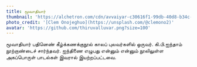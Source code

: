 ```yaml
---
title: மூவாதியார்
thumbnail: 'https://alchetron.com/cdn/avvaiyar-c30616f1-99db-40d8-b34c-53a8ad7e053-resize-750.png'
photo_credit: '[Clem Onojeghuo](https://unsplash.com/@clemono2)'
avatar: 'https://github.com/thiruvalluvar.png?size=100'
---
```

மூவாதியார் பதினெண் கீழ்க்கணக்குநூல் காலப் புலவர்களில் ஒருவர். கி.பி.ஐந்தாம் நூற்றாண்டைச் சார்ந்தவர். ஐந்திணை எழுபது என்னும் என்னும் நூலிலுள்ள அகப்பொருள் பாடல்கள் இவரால் இயற்றப்பட்டவை.